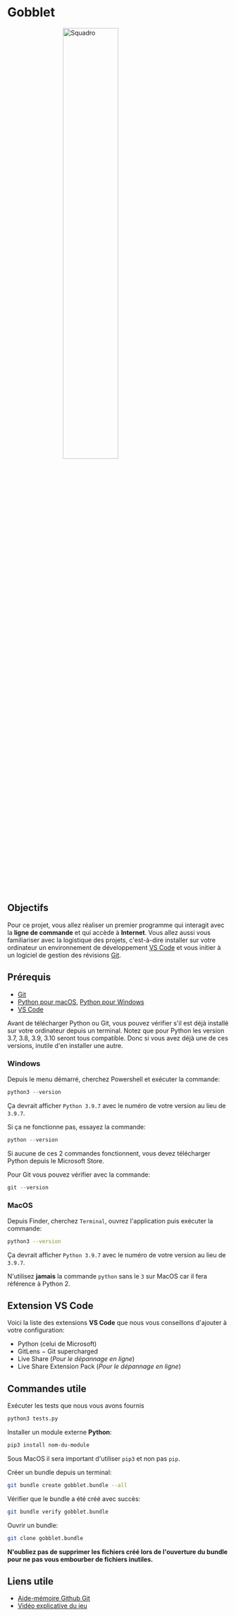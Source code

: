 # Gobblet

<img src="https://m.media-amazon.com/images/I/41QOpMfQRRL._AC_SX425_.jpg" style="display: block; margin-left: auto; margin-right: auto;" alt="Squadro" width="50%" height="auto">

## Objectifs

Pour ce projet, vous allez réaliser un premier programme qui interagit avec la **ligne de commande** et qui accède à **Internet**. Vous allez aussi vous familiariser avec la logistique des projets, c'est-à-dire installer sur votre ordinateur un environnement de développement [VS Code](https://code.visualstudio.com/) et vous initier à un logiciel de gestion des révisions [Git](https://git-scm.com/).

## Prérequis

- [Git](https://git-scm.com/downloads/)
- [Python pour macOS](https://www.python.org/downloads/), [Python pour Windows](https://www.microsoft.com/fr-ca/p/python-39/9p7qfqmjrfp7)
- [VS Code](https://code.visualstudio.com/download/)

Avant de télécharger Python ou Git, vous pouvez vérifier s'il est déjà installé sur votre ordinateur depuis un terminal.
Notez que pour Python les version 3.7, 3.8, 3.9, 3.10 seront tous compatible.
Donc si vous avez déjà une de ces versions, inutile d'en installer une autre.

### Windows

Depuis le menu démarré, cherchez Powershell et exécuter la commande:

```powershell
python3 --version
```

Ça devrait afficher `Python 3.9.7` avec le numéro de votre version au lieu de `3.9.7`.

Si ça ne fonctionne pas, essayez la commande:

```powershell
python --version
```

Si aucune de ces 2 commandes fonctionnent, vous devez télécharger Python depuis le Microsoft Store.

Pour Git vous pouvez vérifier avec la commande:

```powershell
git --version
```

### MacOS

Depuis Finder, cherchez `Terminal`, ouvrez l'application puis exécuter la commande:

```zsh
python3 --version
```

Ça devrait afficher `Python 3.9.7` avec le numéro de votre version au lieu de `3.9.7`.

N'utilisez **jamais** la commande `python` sans le `3` sur MacOS car il fera référence à Python 2.

## Extension VS Code

Voici la liste des extensions **VS Code** que nous vous conseillons d'ajouter à votre configuration:

- Python (celui de Microsoft)
- GitLens $-$ Git supercharged
- Live Share (_Pour le dépannage en ligne_)
- Live Share Extension Pack (_Pour le dépannage en ligne_)

## Commandes utile

Exécuter les tests que nous vous avons fournis

```bash
python3 tests.py
```

Installer un module externe **Python**:

```bash
pip3 install nom-du-module
```

Sous MacOS il sera important d'utiliser `pip3` et non pas `pip`.

Créer un bundle depuis un terminal:

```bash
git bundle create gobblet.bundle --all
```

Vérifier que le bundle a été créé avec succès:

```bash
git bundle verify gobblet.bundle
```

Ouvrir un bundle:

```bash
git clone gobblet.bundle
```

**N'oubliez pas de supprimer les fichiers créé lors de l'ouverture du bundle pour ne pas vous embourber de fichiers inutiles.**

## Liens utile

- [Aide-mémoire Github Git](https://github.github.com/training-kit/downloads/fr/github-git-cheat-sheet.pdf)
- [Vidéo explicative du jeu](https://youtu.be/YVxVMa-XSLE)
